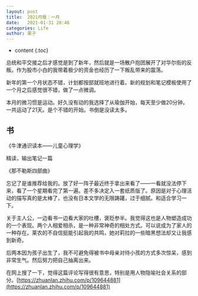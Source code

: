 ```yaml
---
layout: post
title:  2021月报：一月
date:   2021-01-31 20:46
categories: Life
author: 栗子
---
```


* content
{:toc}

总统和平交接之后才感觉是到了新年，然后就是一场散户抱团展开了对华尔街的反叛。作为股市小白的我带着极少的资金也经历了一下叛乱带来的震荡。

新年的第一个月状态不错，计划都按部就班地进行着。新的规划和笔记模板使用了一个月之后感觉很不错，做了一点微调。

本月的微习惯是运动。好久没有动的我选择了从瑜伽开始，每天至少做20分钟。一共运动了21天。是个不错的开始。书倒是没读太多。




## 书

《牛津通识读本——儿童心理学》

精读，输出笔记一篇


《那不勒斯四部曲》

忘记了是谁推荐给我的。放了好一阵子最近终于拿出来看了——一看就没法停下来，看了一个星期看完了第一遍。差不多决定入一套纸质版了。原因是对于心理活动的描写真的是太棒了，也没有日本文学的无限踌躇，过于细腻。和适合学习一下。

关于主人公，一边看书一边看大家的吐槽，褒贬参半。我觉得这也是人物塑造成功的一个表现。两个人相爱相杀，是一种非常神奇的相处方式。可以说成为了家人的一种存在。莱农的不自信挺能引起我的共鸣，她对莉拉的一些暗黑想法却又让我感到新奇。

后两本因为孩子出生了，我不可避免得被书中母亲对待小孩的方式多次惊呆，感到非常生气。然后努力把自己抽离出来。

在网上搜了一下，觉得这篇评论写得很有意思，特别是用人物隐喻社会关系的部分。[https://zhuanlan.zhihu.com/p/109644881](https://zhuanlan.zhihu.com/p/109644881)
